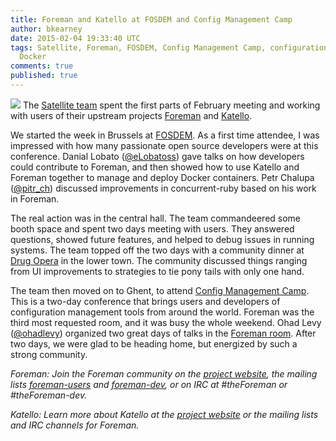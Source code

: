 ```yaml
---
title: Foreman and Katello at FOSDEM and Config Management Camp
author: bkearney
date: 2015-02-04 19:33:40 UTC
tags: Satellite, Foreman, FOSDEM, Config Management Camp, configuration, containers,
  Docker
comments: true
published: true
---
```


![](blog/fosdem-foreman.png) The [Satellite team](https://access.redhat.com/blogs/1169563) spent the first parts of February meeting and working
with users of their upstream projects [Foreman](http://theforeman.org/learn_more.html) and [Katello](http://www.katello.org/).

We started the week in Brussels at [FOSDEM](https://fosdem.org). As a
first time attendee, I was impressed with how many passionate open
source developers were at this conference. Danial Lobato ([@eLobatoss](https://twitter.com/eLobatoss)) gave talks on how developers could contribute to Foreman, and then showed how to use Katello and Foreman together to manage and deploy Docker containers. Petr Chalupa ([@pitr_ch](https://twitter.com/pitr_ch)) discussed improvements in concurrent-ruby based on his work in Foreman.

The real action was in the central hall. The team commandeered some
booth space and spent two days meeting with users. They answered
questions, showed future features, and helped to debug issues in running systems. The team topped off the two days with a community dinner at [Drug Opera](http://www.drugopera.be/) in the lower town. The community discussed things ranging from UI improvements to strategies to tie pony tails with only one hand.

The team then moved on to Ghent, to attend [Config Management Camp](http://cfgmgmtcamp.eu/). This is a two-day conference that brings users and developers of configuration management tools from around the world. Foreman was the third most requested room, and it was busy the whole weekend. Ohad Levy ([@ohadlevy](https://twitter.com/ohadlevy)) organized two great days of talks
in the [Foreman room](http://lanyrd.com/2015/cfgmgmtcamp/schedule/?spaces=rcgyz). After two days, we were glad to be heading home, but energized by such a strong community.

*Foreman: Join the Foreman community on the [project website](http://www.theforeman.org/), the mailing lists [foreman-users](https://groups.google.com/forum/?fromgroups#!forum/foreman-users) and [foreman-dev](https://groups.google.com/forum/?fromgroups#!forum/foreman-dev), or on IRC at #theForeman or #theForeman-dev.*

*Katello: Learn more about Katello at the [project website](http://www.katello.org/) or the mailing lists and IRC channels for Foreman.*